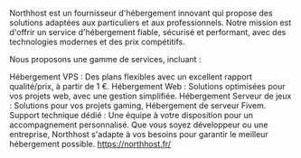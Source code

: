 Northhost est un fournisseur d'hébergement innovant qui propose des solutions adaptées aux particuliers et aux professionnels. Notre mission est d'offrir un service d'hébergement fiable, sécurisé et performant, avec des technologies modernes et des prix compétitifs.

Nous proposons une gamme de services, incluant :

Hébergement VPS : Des plans flexibles avec un excellent rapport qualité/prix, à partir de 1 €.
Hébergement Web : Solutions optimisées pour vos projets web, avec une gestion simplifiée.
Hébergement Serveur de jeux : Solutions  pour vos projets gaming, Hébergement de serveur Fivem.
Support technique dédié : Une équipe à votre disposition pour un accompagnement personnalisé.
Que vous soyez développeur ou une entreprise, Northhost s'adapte à vos besoins pour garantir le meilleur hébergement possible.
https://northhost.fr/
